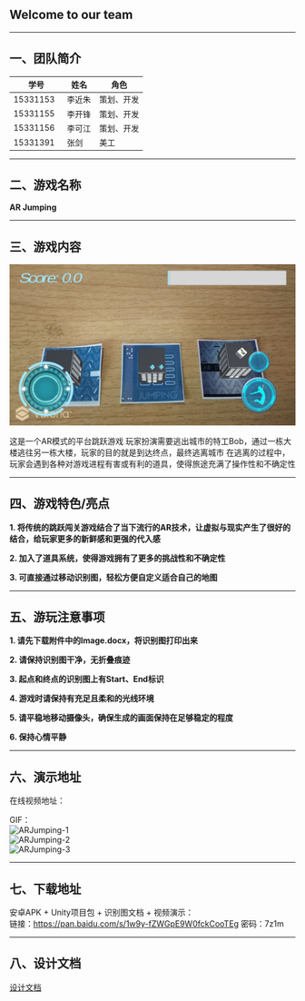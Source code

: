 ## Welcome to our team
---

## 一、团队简介

|学号|姓名|角色|
|---|---|---|
|15331153   |李近朱   |策划、开发|
|15331155   |李开锋   |策划、开发|
|15331156   |李可江   |策划、开发|
|15331391   |张剑     |美工|

---

## 二、游戏名称

**AR Jumping**

---

## 三、游戏内容
![游戏画面](https://github.com/ARJumping/Dashboard/blob/master/img./%E6%B8%B8%E6%88%8F%E7%94%BB%E9%9D%A2.jpg)

这是一个AR模式的平台跳跃游戏
玩家扮演需要逃出城市的特工Bob，通过一栋大楼逃往另一栋大楼，玩家的目的就是到达终点，最终逃离城市
在逃离的过程中，玩家会遇到各种对游戏进程有害或有利的道具，使得旅途充满了操作性和不确定性

---

## 四、游戏特色/亮点
**1. 将传统的跳跃闯关游戏结合了当下流行的AR技术，让虚拟与现实产生了很好的结合，给玩家更多的新鲜感和更强的代入感**

**2. 加入了道具系统，使得游戏拥有了更多的挑战性和不确定性**

**3. 可直接通过移动识别图，轻松方便自定义适合自己的地图**

---

## 五、游玩注意事项

**1. 请先下载附件中的Image.docx，将识别图打印出来**

**2. 请保持识别图干净，无折叠痕迹**

**3. 起点和终点的识别图上有Start、End标识**

**4. 游戏时请保持有充足且柔和的光线环境**

**5. 请平稳地移动摄像头，确保生成的画面保持在足够稳定的程度**

**6. 保持心情平静**

---

## 六、演示地址

在线视频地址：   

GIF：  
![ARJumping-1](/image/gif/1.gif)  
![ARJumping-2](/image/gif/2.gif)  
![ARJumping-3](/image/gif/3.gif)  

---

## 七、下载地址

安卓APK + Unity项目包 + 识别图文档 + 视频演示：  
链接：https://pan.baidu.com/s/1w9y-fZWGpE9W0fckCooTEg 密码：7z1m

---

## 八、设计文档

[设计文档](https://github.com/ARJumping/Dashboard/blob/master/post/%E7%AD%96%E5%88%92%E6%96%87%E6%A1%A3.md)


